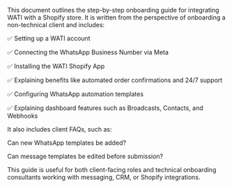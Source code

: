 This document outlines the step-by-step onboarding guide for integrating WATI with a Shopify store. It is written from the perspective of onboarding a non-technical client and includes:

✅ Setting up a WATI account

✅ Connecting the WhatsApp Business Number via Meta

✅ Installing the WATI Shopify App

✅ Explaining benefits like automated order confirmations and 24/7 support

✅ Configuring WhatsApp automation templates

✅ Explaining dashboard features such as Broadcasts, Contacts, and Webhooks

It also includes client FAQs, such as:

Can new WhatsApp templates be added?

Can message templates be edited before submission?

This guide is useful for both client-facing roles and technical onboarding consultants working with messaging, CRM, or Shopify integrations.
